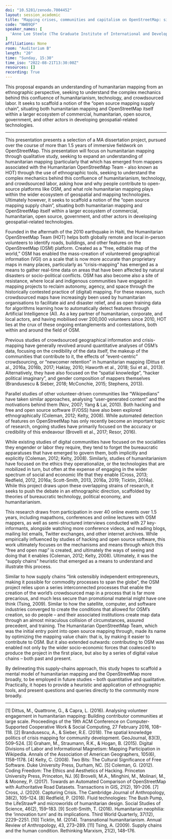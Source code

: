 ```yaml
---
doi: "10.5281/zenodo.7004452"
layout: session_academic
title: "Mapping crises, communities and capitalism on OpenStreetMap: situating humanitarian mapping in the (open source) mapping supply chain"
code: "NWB9QF"
speaker_names: [
  'Anne Lee Steele (The Graduate Institute of International and Development Studies)'
]
affiliations: None
room: "Auditorium B"
length: "20"
time: "Sunday, 15:30"
time_iso: "2022-08-21T13:30:00Z"
resources: []
recording: True
---
```


This proposal expands an understanding of humanitarian mapping from an ethnographic perspective, seeking to understand the complex mechanics behind this confluence of humanitarianism, technology, and crowdsourced labor. It seeks to scaffold a notion of the “open source mapping supply chain”, situating both humanitarian mapping and OpenStreetMap itself within a larger ecosystem of commercial, humanitarian, open source, government, and other actors in developing geospatial-related technologies.

<hr>

This presentation presents a selection of a MA dissertation project, pursued over the course of more than 1.5 years of immersive fieldwork on OpenStreetMap. This presentation will focus on humanitarian mapping through qualitative study, seeking to expand an understanding of humanitarian mapping (particularly that which has emerged from mappers associated with the Humanitarian OpenStreetMap Team - also known as HOT) through the use of ethnographic tools, seeking to understand the complex mechanics behind this confluence of humanitarianism, technology, and crowdsourced labor, asking how and why people contribute to open-source platforms like OSM, and what role humanitarian mapping plays within the wider ecosystem of geospatial and mapping technologies. Ultimately however, it seeks to scaffold a notion of the “open source mapping supply chain”, situating both humanitarian mapping and OpenStreetMap itself within a larger ecosystem of commercial, humanitarian, open source, government, and other actors in developing geospatial-related technologies.

Founded in the aftermath of the 2010 earthquake in Haiti, the Humanitarian OpenStreetMap Team (HOT) helps both globally remote and local in-person volunteers to identify roads, buildings, and other features on the OpenStreetMap (OSM) platform. Created as a “free, editable map of the world,” OSM has enabled the mass-creation of volunteered geographical information (VGI) on a scale that is now more accurate than proprietary maps in many places, particularly as “crisis-mapping” has emerged as a means to gather real-time data on areas that have been affected by natural disasters or socio-political conflicts. OSM has also become also a site of resistance, where local and indigenous communities have engaged in mapping projects to reclaim autonomy, agency, and space through the historically contested practice of (digital) mapping. For these reasons, such crowdsourced maps have increasingly been used by humanitarian organisations to facilitate aid and disaster relief, and as open training data for algorithms learning how to automatically detect features through Artificial Intelligence (AI). As a key partner of humanitarian, corporate, and local actors, and having mobilised over 200,000 volunteers since 2010, HOT lies at the crux of these ongoing entanglements and contestations, both within and around the field of OSM. 

Previous studies of crowdsourced geographical information and crisis-mapping have generally revolved around quantitative analyses of OSM’s data, focusing on the credibility of the data itself, the makeup of the communities that contribute to it, the effects of “event-centric” crowdsourcing, or “newcomer retention” in humanitarian mapping (Dittus et al., 2016a, 2016b, 2017; Haklay, 2010; Haworth et al., 2018; Sui et al., 2013). Alternatively, they have also focused on the “spatial knowledge”, “hacker political imaginary”, and gender composition of mappers themselves (Brandusescu &amp; Sieber, 2018; McConchie, 2015; Stephens, 2013).
 
Parallel studies of other volunteer-driven communities like “Wikipedians” have taken similar approaches, analysing “user-generated content” and the motivations behind them (Nov, 2007; Yang &amp; Lai, 2010). Both hacking and free and open source software (F/OSS) have also been explored ethnographically (Coleman, 2012; Kelty, 2008). While automated detection of features on OpenStreetMap has only recently become an important topic of research, ongoing studies have primarily focused on the accuracy or credibility of this endeavour (Brovelli et al., 2017; Resor, 2016).
 
While existing studies of digital communities have focused on the socialities they engender or labor they require, they tend to forget the bureaucratic apparatuses that have emerged to govern them, both implicitly and explicitly (Coleman, 2012; Kelty, 2008). Similarly, studies of humanitarianism have focused on the ethics they operationalize, or the technologies that are mobilized in turn, but often at the expense of engaging in the wider spectrum of social and economic life that they enable (Cross, 2013; Redfield, 2012, 2016a; Scott-Smith, 2013, 2016a, 2019; Ticktin, 2014a). While this project draws upon these overlapping strains of research, it seeks to push the debate in an ethnographic direction, scaffolded by theories of bureaucratic technology, political economy, and humanitarianism.
 
This research draws from participation in over 40 online events over 1.5 years, including mapathons, conferences and online lectures with OSM mappers, as well as semi-structured interviews conducted with 27 key-informants, alongside watching more conference videos, and reading blogs, mailing list emails, Twitter exchanges, and other internet archives. While empirically influenced by studies of hacking and open source software, this work ultimately focuses on the mechanisms and means through which this “free and open map” is created, and ultimately the ways of seeing and doing that it enables (Coleman, 2012; Kelty, 2008). Ultimately, it was the “supply chains” heuristic that emerged as a means to understand and illustrate this process.

Similar to how supply chains “link ostensibly independent entrepreneurs, making it possible for commodity processes to span the globe”, the OSM project relies upon a series interconnected processes that enable the creation of the world’s crowdsourced map in a process that is far more precarious, and much less secure than promotional material might have one think (Tsing, 2009). Similar to how the satellite, computer, and software industries converged to create the conditions that allowed for OSM’s creation, so do people – and their associated institutions create map data through an almost miraculous collision of circumstances, assured precedent, and training. The Humanitarian OpenStreetMap Team, which was the initial entry point into open source mapping through, made its name by optimizing the mapping value chain: that is, by making it easier to contribute to OSM. But it also extended outwards: contributing to OSM was enabled not only by the wider socio-economic forces that coalesced to produce the project in the first place, but also by a series of digital value chains – both past and present.

By delineating this supply-chains approach, this study hopes to scaffold a mental model of humanitarian mapping and the OpenStreetMap more broadly, to be employed in future studies – both quantitative and qualitative. Practically, it hopes to provide a heuristic and application of ethnographic tools, and present questions and queries directly to the community more broadly.

<hr>

[1] Dittus, M., Quattrone, G., &amp; Capra, L. (2016). Analysing volunteer engagement in humanitarian mapping: Building contributor communities at large scale. Proceedings of the 19th ACM Conference on Computer-Supported Cooperative Work &amp; Social Computing, 27 February 2016, 108–118.
[2] Brandusescu, A., &amp; Sieber, R.E. (2018). The spatial knowledge politics of crisis mapping for community development. GeoJournal, 83(3), 509–524.
[3] Graham, M., Straumann, R.K., &amp; Hogan, B. (2015). Digital Divisions of Labor and Informational Magnetism: Mapping Participation in Wikipedia. Annals of the Association of American Geographers, 105(6), 1158–1178.
[4] Kelty, C. (2008). Two Bits: The Cultural Significance of Free Software. Duke University Press, Durham, NC.
[5] Coleman, G. (2012). Coding Freedom: The Ethics and Aesthetics of Hacking. Princeton University Press, Princeton, NJ.
[6] Brovelli, M.A., Minghini, M., Molinari, M., &amp; Mooney, P. (2017). Towards an Automated Comparison of OpenStreetMap with Authoritative Road Datasets. Transactions in GIS, 21(2), 191–206.
[7] Cross, J. (2020). Capturing Crisis. The Cambridge Journal of Anthropology, 38(2), 105–124.
[8] Redfield, P. (2016). Fluid technologies: The Bush Pump, the LifeStraw® and microworlds of humanitarian design. Social Studies of Science, 46(2), 159–183.
[9] Scott-Smith, T. (2016). Humanitarian neophilia: the ‘innovation turn’ and its implications. Third World Quarterly, 37(12), 2229–2251.
[10] Ticktin, M. (2014). Transnational humanitarianism. Annual Review of Anthropology, 43, 273–289.
[11] Tsing, A. (2009). Supply chains and the human condition. Rethinking Marxism, 21(2), 148–176.

